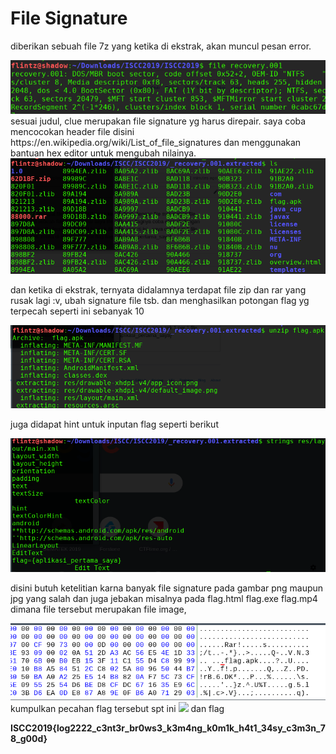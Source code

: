 # File Signature 

diberikan sebuah file 7z yang ketika di ekstrak, akan muncul pesan error. 

<img src="../img/1.png"/>
sesuai judul, clue merupakan file signature yg harus direpair.
saya coba mencocokan header file disini https://en.wikipedia.org/wiki/List_of_file_signatures
dan menggunakan bantuan hex editor untuk mengubah nilainya.

<img src="../img/2.png"/>

dan ketika di ekstrak, ternyata didalamnya terdapat file zip dan rar yang rusak lagi :v, ubah signature file tsb.
dan menghasilkan potongan flag yg terpecah seperti ini sebanyak 10

<img src="../img/3.png"/>

juga didapat hint untuk inputan flag seperti berikut

<img src="../img/4.png"/>

disini butuh ketelitian karna banyak file signature pada gambar png maupun jpg yang salah dan juga jebakan misalnya 
pada flag.html flag.exe flag.mp4 dimana file tersebut merupakan file image,

<img src="../img/5.png"/>
kumpulkan pecahan flag tersebut spt ini 

<img src="../img/6.png"/>
dan flag

**ISCC2019{log2222_c3nt3r_br0ws3_k3m4ng_k0m1k_h4t1_34sy_c3m3n_78_g00d}**

